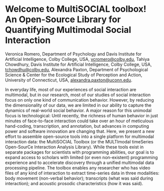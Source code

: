 # Welcome to MultiSOCIAL toolbox! An Open-Source Library for Quantifying Multimodal Social Interaction

Veronica Romero, Department of Psychology and Davis Institute for Artificial Intelligence,  Colby College, USA, vcromero@colby.edu, Tahiya Chowdhury, Davis Institute for Artificial Intelligence,  Colby College, USA, tchowdhu@colby.edu, Alexandra Paxton, Department of Psychological Science & Center for the Ecological Study of Perception and Action,  University of Connecticut, USA, alexandra.paxton@uconn.edu.

In everyday life, most of our experiences of social interaction are multimodal, but in our research, most of our studies of social interaction focus on only one kind of communication behavior. However, by reducing the dimensionality of our data, we are limited in our ability to capture the dynamics of real-world social behavior. A major reason for this unimodal focus is technological: Until recently, the richness of human behavior in just minutes of face-to-face interaction could take over an hour of meticulous hand-coding, transcription, and annotation, but advances in computing power and software innovation are changing that. Here, we present a new effort to assemble open-source tools into a single platform for multimodal interaction data: the MultiSOCIAL Toolbox (or the MULTImodal timeSeries Open-SourCe Interaction Analysis Library). While these tools exist in separate packages for scientists with programming abilities, our goal is to expand access to scholars with limited (or even non-existent) programming experience and to accelerate discovery through a unified multimodal data processing pipeline. The toolbox enables any researcher who has video files of any kind of interaction to extract time-series data in three modalities: body movement (non-verbal behavior); transcripts (what was said during interaction); and acoustic prosodic characteristics (how it was said).

